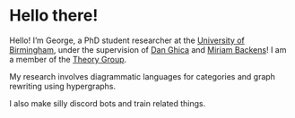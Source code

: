 # Hello there!

Hello! I’m George, a PhD student researcher at the [University of Birmingham](cs.bham.ac.uk), under the supervision of [Dan Ghica](cs.bham.ac.uk/~drg) and [Miriam Backens](cs.bham.ac.uk/~backensm/)! I am a member of the [Theory Group](https://www.cs.bham.ac.uk/research/groupings/theory/).

My research involves diagrammatic languages for categories and graph rewriting using hypergraphs.

I also make silly discord bots and train related things.
